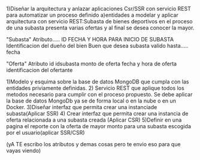 1)Diseñar la arquitectura y anlazar aplicaciones Csr/SSR con servicio REST para automatizar un proceso definido
a)entidades a modelar y aplicar arquitectura con servicio REST:Subasta de bienes deportivos en el proceso de una subasta presenta varias ofertas y al final se desea conocer la mayor.

"Subasta"
Atributo.....
ID
FECHA Y HORA PARA INICIO DE SUBASTA
Identificacion del dueño del bien
Buen que desea subasta
valido hasta..... fecha

"Oferta"
Atributo
id
idsubasta
monto de oferta
fecha y hora de oferta
identificacion del ofertante



1)Modelo y esquima sobre la base de datos MongoDB que cumpla con las entidades priviamente definidas.
2) Servicio REST que aplique todos los metodos necesario para cumplir con el proceso propuesto. Se debe aplicar la base de datos MongoDb ya se de forma local o en la nube o en un Docker.
3)Diseñar interfaz que permita crear una instanciade subasta(Aplicar SSR)
4) Crear interfaz que permita crear una instancia de oferta relacionada a una subasta creada (Aplicar CSR)
5)Definir en una pagina el reporte con la oferta de mayor monto para una subasta escogida por el usuario(aplicar SSR/CSR)

(yA TE escribo los atributos y demas cosas pero te envio eso para que vayas viendo)
